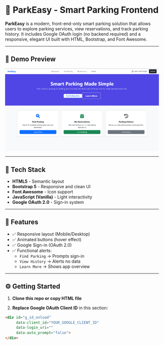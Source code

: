 # 🚗 ParkEasy - Smart Parking Frontend

**ParkEasy** is a modern, front-end-only smart parking solution that allows users to explore parking services, view reservations, and track parking history. It includes Google OAuth login (no backend required) and a responsive, elegant UI built with HTML, Bootstrap, and Font Awesome.

---

## 📸 Demo Preview

![ParkEasy Screenshot](preview.png)

---

## 🔧 Tech Stack

- **HTML5** - Semantic layout
- **Bootstrap 5** - Responsive and clean UI
- **Font Awesome** - Icon support
- **JavaScript (Vanilla)** - Light interactivity
- **Google OAuth 2.0** - Sign-in system

---

## 🚀 Features

- ✅ Responsive layout (Mobile/Desktop)
- ✅ Animated buttons (hover effect)
- ✅ Google Sign-in (OAuth 2.0)
- ✅ Functional alerts:
  - `Find Parking` → Prompts sign-in
  - `View History` → Alerts no data
  - `Learn More` → Shows app overview

---

## ⚙️ Getting Started

1. **Clone this repo or copy HTML file**

2. **Replace Google OAuth Client ID** in this section:
```html
<div id="g_id_onload"
     data-client_id="YOUR_GOOGLE_CLIENT_ID"
     data-login_uri=""
     data-auto_prompt="false">
</div>
